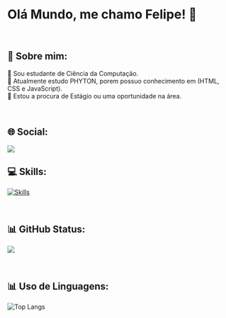 # Olá Mundo, me chamo Felipe! 👋

<br>

## 💫 Sobre mim:
🔭 Sou estudante de Ciência da Computação.<br>
🌱 Atualmente estudo PHYTON, porem possuo conhecimento em (HTML, CSS e JavaScript).<br>
🤝 Estou a procura de Estágio ou uma oportunidade na área.

<br>


## 🌐 Social:
<a href="https://www.linkedin.com/in/felipe-pereira-35a55ab7/" target="_blank">
    <img src="https://devicons.dev.br/icons?icon=LinkedIn&theme=light">
<a />



## 💻 Skills:
[![Skills](https://devicons.dev.br/icons?icon=HTML,CSS,Bootstrap,JavaScript,Git,Python,MySQL&theme=light)](https://devicons.dev.br/)

<br>
          
## 📊 GitHub Status:
![](https://github-readme-streak-stats.herokuapp.com/?user=fsilvapereira94&theme=highcontrast&hide_border=false)

<br>

## 📊 Uso de Linguagens:
![Top Langs](https://github-readme-stats-git-masterrstaa-rickstaa.vercel.app/api/top-langs/?username=fsilvapereira94&bg_color=000&border_color=fff&title_color=fff&text_color=FFF)




<!-- Proudly created with GPRM ( https://gprm.itsvg.in ) -->
